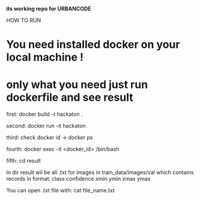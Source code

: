 **its working repo for URBANCODE**

HOW TO RUN

# You need installed docker on your local machine !

# only what you need just run dockerfile and see result

first: docker build -t hackaton .

second: docker run -it hackaton

third: check docker id -> docker ps

fourth: docker exec -it <docker_id> /bin/bash

fifth: cd result

In dir result wil be all .txt for images in train_data/images/val 
which contains records in format: class confidence xmin ymin xmax ymax

You can open .txt file with: cat file_name.txt